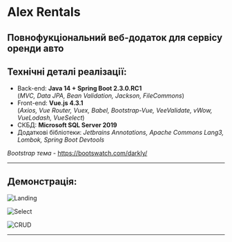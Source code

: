 # Alex Rentals

## Повнофукціональний веб-додаток для сервісу оренди авто

## Технічні деталі реалізації:

- Back-end: **Java 14 + Spring Boot 2.3.0.RC1**<br/>(_MVC, Data JPA, Bean Validation, Jackson, FileCommons_)
- Front-end: **Vue.js 4.3.1**<br/>(_Axios, Vue Router, Vuex, Babel, Bootstrap-Vue, VeeValidate, vWow, VueLodash, VueSelect_)
- СКБД: **Microsoft SQL Server 2019**
- Додаткові бібліотеки: _Jetbrains Annotations, Apache Commons Lang3, Lombok, Spring Boot Devtools_

_Bootstrap тема_ - https://bootswatch.com/darkly/

---

## Демонстрація:

![Landing](/demo/landing.gif)

![Select](/demo/filters.gif)

![CRUD](/demo/crud.gif)

---
